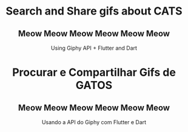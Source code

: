 <center>
  <h1>Search and Share gifs about CATS</h1>
  <h2>Meow Meow Meow Meow Meow Meow</h2>
  <p>Using Giphy API + Flutter and Dart</p>
</center>


<center>
  <h1>Procurar e Compartilhar Gifs de GATOS</h1>
  <h2>Meow Meow Meow Meow Meow Meow</h2>
  <p>Usando a API do Giphy com Flutter e Dart</p>
</center>
